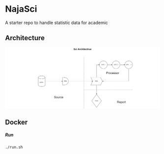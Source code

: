 # NajaSci

A starter repo to handle statistic data for academic

## Architecture

![](architecture.png)

## Docker

##### Run

```
./run.sh
```